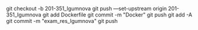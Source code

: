 git checkout -b 201-351_Igumnova
git push —set-upstream origin 201-351_Igumnova
git add Dockerfile
git commit -m "Docker"
git push
git add -A
git commit -m "exam_res_Igumnova"
git push
